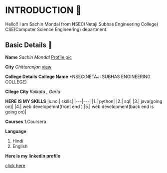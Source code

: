 # INTRODUCTION 🚀
Hello!! I am Sachin Mondal from NSEC(Netaji Subhas Engineering College) CSE(Computer Science Engineering) department.

## Basic Details 📰
**Name** *Sachin Mondal*
[Profile pic](https://github.com/Sachin03072002/sachin_introduction/commit/4d44e821a0c46dd4327e314cce325b3d98637695)


**City** *Chittaranjan*
[view](https://github.com/Sachin03072002/sachin_introduction/blob/main/R.jfif)

**College Details**
**College Name** *NSEC(NETAJI SUBHAS ENGINEERING COLLEGE)


**Cllege City** *Kolkata , Garia*


**HERE IS MY SKILLS**
|s.no.| skills|
|---|---|
|1.| python|
|2.| sql|
|3.| java(going on)|
|4.| web developemnt(front end )
|5.| web development(back end is going on)|


**Courses**
1.Coursera

**Language**
1. Hindi
2. English

**Here is my linkedin profile**

[click here](https://www.linkedin.com/feed/?trk=guest_homepage-basic_nav-header-join)

